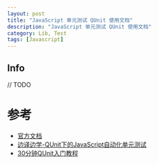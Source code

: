 ```yaml
---
layout: post
title: "JavaScript 单元测试 QUnit 使用文档"
description: "JavaScript 单元测试 QUnit 使用文档"
category: Lib, Test
tags: [Javascript]
---
```


## Info

  // TODO

# 参考

- [官方文档](http://qunitjs.com/intro/)
- [边译边学-QUnit下的JavaScript自动化单元测试](http://www.zhangxinxu.com/wordpress/2013/04/qunit-javascript-unit-test-%E5%8D%95%E5%85%83%E6%B5%8B%E8%AF%95/)
- [30分钟QUnit入门教程](http://m.blog.csdn.net/blog/boycycyzero/43916727)

